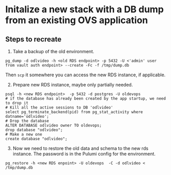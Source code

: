 # Initalize a new stack with a DB dump from an existing OVS application

## Steps to recreate

1. Take a backup of the old environment.
```
pg_dump -d odlvideo -h <old RDS endpoint> -p 5432 -U <'admin' user from vault auth endpoint> --create -Fc -f /tmp/dump.db
```
Then `scp` it somewhere you can access the new RDS instance, if applicable.

2. Prepare new RDS instance, maybe only partially needed.
```
psql -h <new RDS endpoint>  -p 5432 -d postgres -U oldevops
# if the database has already been created by the app startup, we need to drop it
# Kill all the active sessions to DB 'odlvideo'
select pg_terminate_backend(pid) from pg_stat_activity where datname='odlvideo';
# Drop the database
ALTER DATABASE odlvideo owner TO oldevops;
drop database "odlvideo";
# Make a new one
create database "odlvideo";
```

3. Now we need to restore the old data and schema to the new rds instance. The password is in the Pulumi config for the environment.
```
pg_restore -h <new RDS enpoint> -U oldevops  -C -d odlvideo < /tmp/dump.db
```
